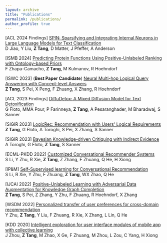 ```yaml
---
layout: archive
title: "Publications"
permalink: /publications/
author_profile: true
---
```



[ACL 2024 Findings] [SPIN: Sparsifying and Integrating Internal Neurons in Large Language Models for Text Classification](https://aclanthology.org/2024.findings-acl.277/) \
D Jiao, Y Liu, **Z Tang**, D Matter, J Pfeffer, A Anderson

[ISMB 2024] [Predicting Protein Functions Using Positive-Unlabeled Ranking with Ontology-based Priors](https://www.biorxiv.org/content/10.1101/2024.01.28.577662v1.abstract) \
F Zhapa-Camacho, **Z Tang**, M Kulmanov, R Hoehndorf

[ISWC 2023] (**Best Paper Candidate**) [Neural Multi-hop Logical Query Answering with Concept-level Answers](https://link.springer.com/chapter/10.1007/978-3-031-47240-4_28) \
**Z Tang**, S Pei, X Peng, F Zhuang, X Zhang, R Hoehndorf

[ACL 2023 Findings] [DiffuDetox: A Mixed Diffusion Model for Text Detoxification](https://aclanthology.org/2023.findings-acl.478/) \
G Floto, MMA Pour, P Farinneya, **Z Tang**, A Pesaranghader, M Bharadwaj, S Sanner

[SIGIR 2023] [LogicRec: Recommendation with Users' Logical Requirements](https://dl.acm.org/doi/10.1145/3539618.3592012) \
**Z Tang**, G Floto, A Toroghi, S Pei, X Zhang, S Sanner

[SIGIR 2023] [Bayesian Knowledge-driven Critiquing with Indirect Evidence](https://dl.acm.org/doi/abs/10.1145/3539618.3591954) \
A Toroghi, G Floto, **Z Tang**, S Sanner

[ECML-PKDD 2022] [Customized Conversational Recommender Systems](https://link.springer.com/chapter/10.1007/978-3-031-26390-3_43) \
S Li, Y Zhu, R Xie, **Z Tang**, Z Zhang, F Zhuang, Q He, H Xiong

[IP&M] [Self-Supervised learning for Conversational Recommendation](https://www.sciencedirect.com/science/article/abs/pii/S0306457322001698) \
S Li, R Xie, Y Zhu, F Zhuang, **Z Tang**, WX Zhao, Q He

[IJCAI 2022] [Positive-Unlabeled Learning with Adversarial Data Augmentation for Knowledge Graph Completion](https://www.ijcai.org/proceedings/2022/312) \
**Z Tang**, S Pei, Z Zhang, Y Zhu, F Zhuang, R Hoehndorf, X Zhang

[WSDM 2022] [Personalized transfer of user preferences for cross-domain recommendation](https://dl.acm.org/doi/abs/10.1145/3488560.3498392) \
Y Zhu, **Z Tang**, Y Liu, F Zhuang, R Xie, X Zhang, L Lin, Q He

[KDD 2020] [Intelligent exploration for user interface modules of mobile app with collective learning](https://dl.acm.org/doi/abs/10.1145/3394486.3403387) \
J Zhou, **Z Tang**, M Zhao, X Ge, F Zhuang, M Zhou, L Zou, C Yang, H Xiong

<!-- {% if author.googlescholar %}
  You can also find my articles on <u><a href="{{author.googlescholar}}">my Google Scholar profile</a>.</u>
{% endif %}

{% include base_path %}

{% for post in site.publications reversed %}
  {% include archive-single.html %}
{% endfor %} -->

